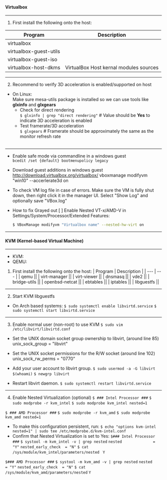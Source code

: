 #### Virtualbox  
- - -
1. First install the following onto the host:  

| Program | Description |
| --- | --- |
| virtualbox||  
| virtualbox-guest-utils | |  
| virtualbox-guest-iso | |  
| virtualbox-host-dkms | VirtualBox Host kernal modules sources |  
- - -
2. Recommend to verify 3D acceleration is enabled/supported on host  
- On Linux:  
Make sure mesa-utils package is installed so we can use tools like **glxinfo** and **glxgears**  
  - Check for direct rendering  
`$ glxinfo | grep "direct rendering"` # Value should be **Yes** to indicate 3D acceleration is enabled  
  - Test framerate/3D acceleration  
`$ glxgears` # Framerate should be approximately the same as the monitor refresh rate  
&emsp;
- - -
- Enable safe mode via commandline in a windows guest  
 `bcedit /set {default} bootmenupolicy legacy`  
- Download guest additions in windows guest  
  http://download.virtualbox.org/virtualbox/
vboxmanage modifyvm "win10" --accerlerate3d on
- To check VM log file in case of errors. Make sure the VM is fully shut down, then right click it in the manager UI. Select "Show Log" and optionally save "VBox.log"  

- How to fix Grayed out [ ] Enable Nested VT-x/AMD-V in Settings/System/Processor/Extended Features:  
  ```bash
  $ VBoxManage modifyvm "Virtualbox name" --nested-hw-virt on
  ```
- - -
#### KVM (Kernel-based Virtual Machine)  
- - -
- KVM:  
- QEMU:  
1. First install the following onto the host:
| Program | Description |
| --- | --- |
| qemu ||
| virt-manager ||
| virt-viewer ||
| dnsmasq ||
| vde2 ||
| bridge-utils ||
| openbsd-netcat ||
| ebtables ||
| iptables ||
| libguestfs ||
- - -
2. Start KVM libguestfs
- On Arch based systems:
`$ sudo systemctl enable libvirtd.service`
`$ sudo systemctl start libvirtd.service`
- - -
3. Enable normal user (non-root) to use KVM
`$ sudo vim /etc/libvirt/libvirtd.conf`
- Set the UNIX domain socket group ownership to libvirt, (around line 85)
unix_sock_group = "libvirt"

- Set the UNIX socket permissions for the R/W socket (around line 102)
unix_sock_rw_perms = "0770"

- Add your user account to libvirt group.
`$ sudo usermod -a -G libvirt $(whoami)`
`$ newgrp libvirt`

- Restart libvirt daemon.
`$ sudo systemctl restart libvirtd.service`
- - -
4. Enable Nested Virtualization (optional)
`$ ### Intel Processor ###`
`$ sudo modprobe -r kvm_intel`
`$ sudo modprobe kvm_intel nested=1`

`$ ### AMD Processor ###`
`$ sudo modprobe -r kvm_amd`
`$ sudo modprobe kvm_amd nested=1`
- To make this configuration persistent, run:
`$ echo "options kvm-intel nested=1" | sudo tee /etc/modprobe.d/kvm-intel.conf`
- Confirm that Nested Virtualization is set to Yes:
`$### Intel Processor ###`
`$ systool -m kvm_intel -v | grep nested`
    `nested              = "Y"`
    `nested_early_check  = "N"`
`$ cat /sys/module/kvm_intel/parameters/nested `
`Y`

`$### AMD Processor ###`
`$ systool -m kvm_amd -v | grep nested`
    `nested              = "Y"`
    `nested_early_check  = "N"`
`$ cat /sys/module/kvm_amd/parameters/nested`
`Y`
